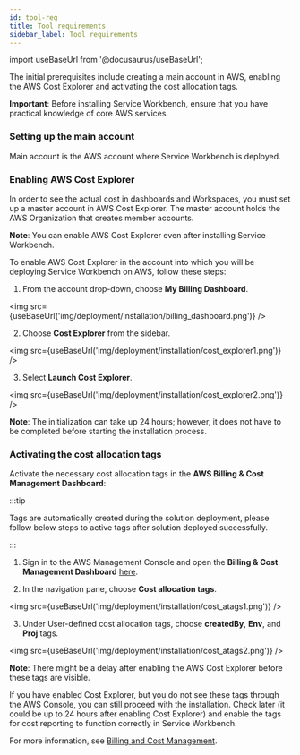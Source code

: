 ```yaml
---
id: tool-req
title: Tool requirements
sidebar_label: Tool requirements
---
```


import useBaseUrl from '@docusaurus/useBaseUrl';

The initial prerequisites include creating a main account in AWS, enabling the AWS Cost Explorer and activating the cost allocation tags.

**Important**: Before installing Service Workbench, ensure that you have practical knowledge of core AWS services. 

### Setting up the main account

Main account is the AWS account where Service Workbench is deployed.
 
### Enabling AWS Cost Explorer

In order to see the actual cost in dashboards and Workspaces, you must set up a master account in AWS Cost Explorer. The master account holds the AWS Organization that creates member accounts. 

**Note**: You can enable AWS Cost Explorer even after installing Service Workbench. 

To enable AWS Cost Explorer in the account into which you will be deploying Service Workbench on AWS, follow these steps:

1. From the account drop-down, choose **My Billing Dashboard**.

<img src={useBaseUrl('img/deployment/installation/billing_dashboard.png')} />

2. Choose **Cost Explorer** from the sidebar.

<img src={useBaseUrl('img/deployment/installation/cost_explorer1.png')} />

3. Select **Launch Cost Explorer**.

<img src={useBaseUrl('img/deployment/installation/cost_explorer2.png')} />

**Note**: The initialization can take up 24 hours; however, it does not have to be completed before starting the installation process.

### Activating the cost allocation tags

Activate the necessary cost allocation tags in the **AWS Billing & Cost Management Dashboard**:

:::tip

Tags are automatically created during the solution deployment, please follow below steps to active tags after solution deployed successfully.

:::

1. Sign in to the AWS Management Console and open the **Billing & Cost Management Dashboard** [here](https://console.aws.amazon.com/billing/).

2. In the navigation pane, choose **Cost allocation tags**.

<img src={useBaseUrl('img/deployment/installation/cost_atags1.png')} /> 

3. Under User-defined cost allocation tags, choose **createdBy**, **Env**, and **Proj** tags.
 
<img src={useBaseUrl('img/deployment/installation/cost_atags2.png')} />

**Note**: There might be a delay after enabling the AWS Cost Explorer before these tags are visible. 

If you have enabled Cost Explorer, but you do not see these tags through the AWS Console, you can still proceed with the installation.  Check later (it could be up to 24 hours after enabling Cost Explorer) and enable the tags for cost reporting to function correctly in Service Workbench.

For more information, see [Billing and Cost Management](https://docs.aws.amazon.com/awsaccountbilling/latest/aboutv2/billing-what-is.html).
